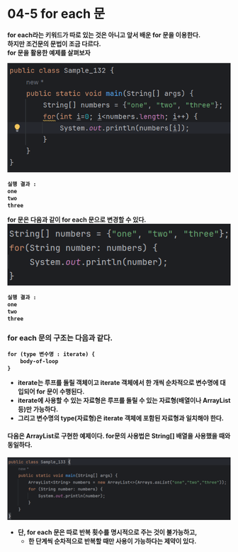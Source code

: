 # 04-5 for each 문
<b>for each라는 키워드가 따로 있는 것은 아니고 앞서 배운 for 문을 이용한다.<br>
하지만 조건문의 문법이 조금 다르다.<br>
for 문을 활용한 예제를 살펴보자<br>

![img.png](image/img.png)
```
실행 결과 : 
one
two
three
```

<b>for 문은 다음과 같이 for each 문으로 변경할 수 있다.</b>
![img_1.png](image/img_1.png)
```
실행 결과 : 
one
two
three
```

###  for each 문의 구조는 다음과 같다.
```
for (type 변수명 : iterate) {
    body-of-loop
}    
```
* iterate는 루프를 돌릴 객체이고 iterate 객체에서 한 개씩 순차적으로 변수명에 대입되어 for 문이 수행된다.
* iterate에 사용할 수 있는 자료형은 루프를 돌릴 수 있는 자료형(배열이나 ArrayList 등)만 가능하다.
* 그리고 변수명의 type(자료형)은 iterate 객체에 포함된 자료형과 일치해야 한다.

#### 다음은 ArrayList로 구현한 예제이다. for문의 사용법은 String[] 배열을 사용했을 때와 동일하다.
![img_2.png](image/img_2.png)
* 단, for each 문은 따로 반복 횟수를 명시적으로 주는 것이 불가능하고,
  - 한 단계씩 순차적으로 반복할 때만 사용이 가능하다는 제약이 있다.